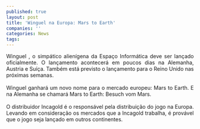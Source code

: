 ```yaml
---
published: true
layout: post
title: 'Winguel na Europa: Mars to Earth'
companies: ''
categories: News
tags: 
---
```

<div style="TEXT-ALIGN: justify">Winguel
, o simpático alienígena da Espaço Informática
 deve ser lançado oficialmente. O lançamento acontecerá em poucos dias na Alemanha, Austria e Suíça. Também está previsto o lançamento para o Reino Unido nas próximas semanas.<br /><br />Winguel ganhará um novo nome para o mercado europeu: Mars to Earth. E na Alemanha se chamará Mars to Earth: Besuch vom Mars.<br /><br />O distribuidor Incagold é o responsável pela distribuição do jogo na Europa. Levando em consideração os mercados que a Incagold trabalha, é provável que o jogo seja lançado em outros continentes.
